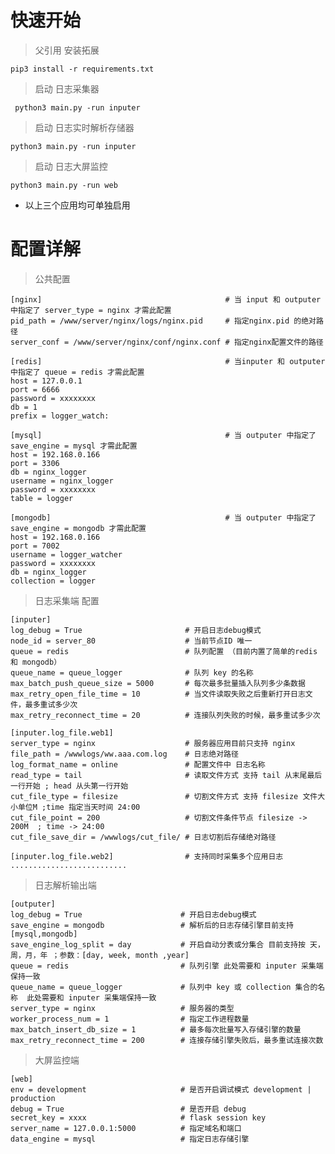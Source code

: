# 快速开始
> 父引用
     安装拓展
     
    pip3 install -r requirements.txt 
> 启动 日志采集器
    
     python3 main.py -run inputer
> 启动 日志实时解析存储器

    python3 main.py -run inputer
    
> 启动 日志大屏监控

    python3 main.py -run web
    
   * 以上三个应用均可单独启用
    
   


# 配置详解

> 公共配置
    
    [nginx]                                         # 当 input 和 outputer 中指定了 server_type = nginx 才需此配置  
    pid_path = /www/server/nginx/logs/nginx.pid     # 指定nginx.pid 的绝对路径       
    server_conf = /www/server/nginx/conf/nginx.conf # 指定nginx配置文件的路径   
    
    [redis]                                         # 当inputer 和 outputer 中指定了 queue = redis 才需此配置      
    host = 127.0.0.1
    port = 6666
    password = xxxxxxxx
    db = 1
    prefix = logger_watch:

    [mysql]                                         # 当 outputer 中指定了 save_engine = mysql 才需此配置     
    host = 192.168.0.166
    port = 3306
    db = nginx_logger
    username = nginx_logger
    password = xxxxxxxx
    table = logger
    
    [mongodb]                                       # 当 outputer 中指定了 save_engine = mongodb 才需此配置 
    host = 192.168.0.166
    port = 7002
    username = logger_watcher
    password = xxxxxxxx
    db = nginx_logger
    collection = logger

    

> 日志采集端 配置

    [inputer]
    log_debug = True                       # 开启日志debug模式
    node_id = server_80                    # 当前节点ID 唯一
    queue = redis                          # 队列配置 （目前内置了简单的redis 和 mongodb）
    queue_name = queue_logger              # 队列 key 的名称
    max_batch_push_queue_size = 5000       # 每次最多批量插入队列多少条数据
    max_retry_open_file_time = 10          # 当文件读取失败之后重新打开日志文件，最多重试多少次
    max_retry_reconnect_time = 20          # 连接队列失败的时候，最多重试多少次
    
    [inputer.log_file.web1]
    server_type = nginx                    # 服务器应用目前只支持 nginx
    file_path = /wwwlogs/ww.aaa.com.log    # 日志绝对路径
    log_format_name = online               # 配置文件中 日志名称
    read_type = tail                       # 读取文件方式 支持 tail 从末尾最后一行开始 ; head 从头第一行开始
    cut_file_type = filesize               # 切割文件方式 支持 filesize 文件大小单位M ;time 指定当天时间 24:00
    cut_file_point = 200                   # 切割文件条件节点 filesize -> 200M  ; time -> 24:00 
    cut_file_save_dir = /wwwlogs/cut_file/ # 日志切割后存储绝对路径
    
    [inputer.log_file.web2]                # 支持同时采集多个应用日志
    ..........................
    
             

> 日志解析输出端

    [outputer]
    log_debug = True                      # 开启日志debug模式
    save_engine = mongodb                 # 解析后的日志存储引擎目前支持 [mysql,mongodb]
    save_engine_log_split = day           # 开启自动分表或分集合 目前支持按 天，周，月，年 ；参数：[day, week, month ,year]  
    queue = redis                         # 队列引擎 此处需要和 inputer 采集端保持一致
    queue_name = queue_logger             # 队列中 key 或 collection 集合的名称  此处需要和 inputer 采集端保持一致
    server_type = nginx                   # 服务器的类型 
    worker_process_num = 1                # 指定工作进程数量 
    max_batch_insert_db_size = 1          # 最多每次批量写入存储引擎的数量
    max_retry_reconnect_time = 200        # 连接存储引擎失败后，最多重试连接次数
    
> 大屏监控端

    [web]
    env = development                     # 是否开启调试模式 development | production
    debug = True                          # 是否开启 debug
    secret_key = xxxx                     # flask session key 
    server_name = 127.0.0.1:5000          # 指定域名和端口
    data_engine = mysql                   # 指定日志存储引擎


